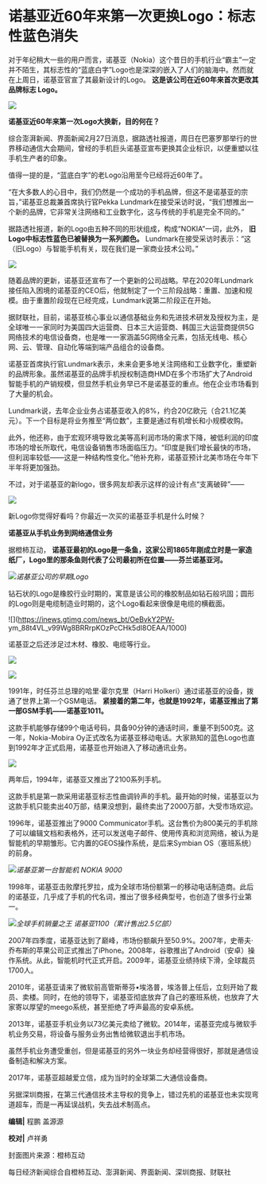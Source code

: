 # 诺基亚近60年来第一次更换Logo：标志性蓝色消失

对于年纪稍大一些的用户而言，诺基亚（Nokia）这个昔日的手机行业“霸主”一定并不陌生，其标志性的“蓝底白字”Logo也是深深的嵌入了人们的脑海中。然而就在上周日，诺基亚官宣了其最新设计的Logo。
**这是该公司在近60年来首次更改其品牌标志 Logo。**

![](https://inews.gtimg.com/newsapp_bt/0/15694618545/1000)

**诺基亚近60年来第一次Logo大换新，目的何在？**

综合澎湃新闻、界面新闻2月27日消息，据路透社报道，周日在巴塞罗那举行的世界移动通信大会期间，曾经的手机巨头诺基亚宣布更换其企业标识，以便重塑以往手机生产者的印象。

值得一提的是，“蓝底白字”的老Logo沿用至今已经将近60年了。

“在大多数人的心目中，我们仍然是一个成功的手机品牌，但这不是诺基亚的宗旨，”诺基亚总裁兼首席执行官Pekka
Lundmark在接受采访时说，“我们想推出一个新的品牌，它非常关注网络和工业数字化，这与传统的手机是完全不同的。”

据路透社报道，新的Logo由五种不同的形状组成，构成“NOKIA”一词，此外， **旧Logo中标志性蓝色已被替换为一系列颜色。**
Lundmark在接受采访时表示：“这（旧Logo）与智能手机有关，现在我们是一家商业技术公司。”

![](https://inews.gtimg.com/newsapp_bt/0/15694618562/1000)

随着品牌的更新，诺基亚还宣布了一个更新的公司战略。早在2020年Lundmark接任陷入困境的诺基亚的CEO后，他就制定了一个三阶段战略：重置、加速和规模。由于重置阶段现在已经完成，Lundmark说第二阶段正在开始。

据财联社，目前，诺基亚核心事业以通信基础业务和先进技术研发及授权为主，是全球唯一一家同时为美国四大运营商、日本三大运营商、韩国三大运营商提供5G网络技术的电信设备商，也是唯一一家涵盖5G网络全元素，包括无线电、核心网、云、管理、自动化等端到端产品组合的设备商。

诺基亚首席执行官Lundmark表示，未来会更多地关注网络和工业数字化，重塑新的品牌形象。虽然诺基亚的品牌手机授权制造商HMD在多个市场扩大了Android智能手机的产销规模，但显然手机业务早已不是诺基亚的重点。他在企业市场看到了大量的机会。

Lundmark说，去年企业业务占诺基亚收入的8%，约合20亿欧元（合21.1亿美元）。下一个目标是将业务推至“两位数”，主要是通过有机增长和小规模收购。

此外，他还称，由于宏观环境导致北美等高利润市场的需求下降，被低利润的印度市场的增长所取代，电信设备销售市场面临压力。“印度是我们增长最快的市场，但利润率较低——这是一种结构性变化。”他补充称，诺基亚预计北美市场在今年下半年将更加强劲。

不过，对于诺基亚的新logo，很多网友却表示这样的设计有点“支离破碎”——

![](https://inews.gtimg.com/newsapp_bt/0/15694618596/1000)

新Logo你觉得好看吗？你最近一次买的诺基亚手机是什么时候？

**诺基亚从手机业务到网络通信业务**

据橙柿互动， **诺基亚最初的Logo是一条鱼，这家公司1865年刚成立时是一家造纸厂，Logo里的那条鱼则代表了公司最初所在位置——芬兰诺基亚河。**

![](https://inews.gtimg.com/news_bt/OrBBeZEWhIk192CKZ5yJRhTrdLI3TSR_fCn9-vnoVz0GAAA/1000)_诺基亚公司的早期Logo_

钻石状的Logo是橡胶行业时期的，寓意是该公司的橡胶制品如钻石般巩固；圆形的Logo则是电缆制造业时期的，这个Logo看起来很像是电缆的横截面。

![](https://inews.gtimg.com/news_bt/OeBvkY2PW-
ym_88t4VL_v99Wg8BRRrpKOzPcCHk5dI8OEAA/1000)

诺基亚之后还涉足过木材、橡胶、电缆等行业。

![](https://inews.gtimg.com/newsapp_bt/0/15694618616/1000)

![](https://inews.gtimg.com/newsapp_bt/0/15694618621/1000)

1991年，时任芬兰总理的哈里·霍尔克里（Harri Holkeri）通过诺基亚的设备，拨通了世界上第一个GSM电话。
**紧接着的第二年，也就是1992年，诺基亚推出了第一部GSM手机——诺基亚1011。**

这款手机能够存储99个电话号码，具备90分钟的通话时间，重量不到500克。这一年，Nokia-Mobira
Oy正式改名为诺基亚移动电话。大家熟知的蓝色Logo也直到1992年才正式启用，诺基亚也开始进入了移动通讯业务。

![](https://inews.gtimg.com/newsapp_bt/0/15694618630/1000)

两年后，1994年，诺基亚又推出了2100系列手机。

这款手机是第一款采用诺基亚标志性曲调铃声的手机。最开始的时候，诺基亚以为这款手机只能卖出40万部，结果没想到，最终卖出了2000万部，大受市场欢迎。

1996年，诺基亚推出了9000
Communicator手机。这台售价为800美元的手机除了可以编辑文档和表格外，还可以发送电子邮件、使用传真和浏览网络，被认为是智能机的早期雏形。它内置的GEOS操作系统，是后来Symbian
OS（塞班系统）的前身。

![](https://inews.gtimg.com/newsapp_bt/0/15694618644/1000)_诺基亚第一台智能机 NOKIA
9000_

1998年，诺基亚击败摩托罗拉，成为全球市场份额第一的移动电话制造商。此后的诺基亚，几乎成了手机的代名词，推出了很多经典型号，也创造了很多行业第一。

![](https://inews.gtimg.com/newsapp_bt/0/15694618647/1000)_全球手机销量之王
诺基亚1100（累计售出2.5亿部）_

2007年四季度，诺基亚达到了巅峰，市场份额飙升至50.9%。2007年，史蒂夫·乔布斯的苹果公司正式推出了iPhone。2008年，谷歌推出了Android（安卓）操作系统。从此，智能机时代正式开启。2009年，诺基亚业绩持续下滑，全球裁员1700人。

2010年，诺基亚请来了微软前高管斯蒂芬•埃洛普，埃洛普上任后，立刻开始了裁员、卖楼。同时，在他的领导下，诺基亚彻底放弃了自己的塞班系统，也放弃了大家寄以厚望的meego系统，甚至拒绝了呼声最高的安卓系统。

2013年，诺基亚手机业务以73亿美元卖给了微软。2014年，诺基亚完成与微软手机业务交易，将设备与服务业务出售给微软退出手机市场。

虽然手机业务遭受重创，但是诺基亚的另外一块业务却经营得很好，那就是通信设备制造和解决方案。

2017年，诺基亚超越爱立信，成为当时的全球第二大通信设备商。

另据深圳商报，在第三代通信技术主导权的竞争上，错过先机的诺基亚也未实现弯道超车，而是一再延误战机，失去战术制高点。

**编辑|** 程鹏 盖源源

**校对|** 卢祥勇

封面图片来源：橙柿互动

每日经济新闻综合自橙柿互动、澎湃新闻、界面新闻、深圳商报、财联社

